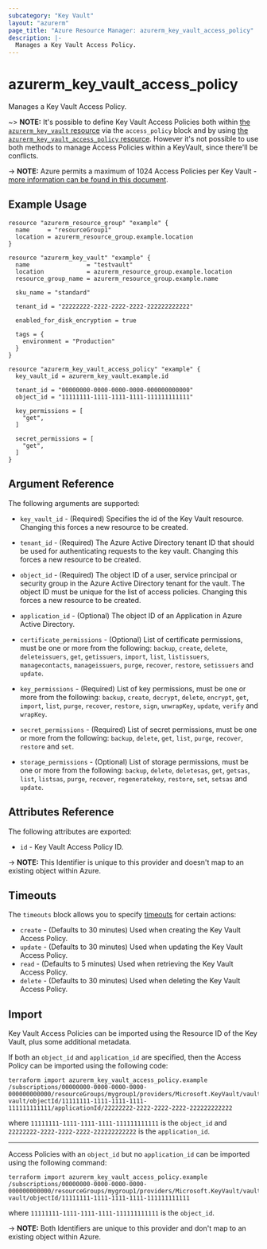 ```yaml
---
subcategory: "Key Vault"
layout: "azurerm"
page_title: "Azure Resource Manager: azurerm_key_vault_access_policy"
description: |-
  Manages a Key Vault Access Policy.
---
```


# azurerm_key_vault_access_policy

Manages a Key Vault Access Policy.

~> **NOTE:** It's possible to define Key Vault Access Policies both within [the `azurerm_key_vault` resource](key_vault.html) via the `access_policy` block and by using [the `azurerm_key_vault_access_policy` resource](key_vault_access_policy.html). However it's not possible to use both methods to manage Access Policies within a KeyVault, since there'll be conflicts.

-> **NOTE:** Azure permits a maximum of 1024 Access Policies per Key Vault - [more information can be found in this document](https://docs.microsoft.com/en-us/azure/key-vault/key-vault-secure-your-key-vault#data-plane-access-control).

## Example Usage

```hcl
resource "azurerm_resource_group" "example" {
  name     = "resourceGroup1"
  location = azurerm_resource_group.example.location
}

resource "azurerm_key_vault" "example" {
  name                = "testvault"
  location            = azurerm_resource_group.example.location
  resource_group_name = azurerm_resource_group.example.name

  sku_name = "standard"

  tenant_id = "22222222-2222-2222-2222-222222222222"

  enabled_for_disk_encryption = true

  tags = {
    environment = "Production"
  }
}

resource "azurerm_key_vault_access_policy" "example" {
  key_vault_id = azurerm_key_vault.example.id

  tenant_id = "00000000-0000-0000-0000-000000000000"
  object_id = "11111111-1111-1111-1111-111111111111"

  key_permissions = [
    "get",
  ]

  secret_permissions = [
    "get",
  ]
}
```

## Argument Reference

The following arguments are supported:

* `key_vault_id` - (Required) Specifies the id of the Key Vault resource. Changing this
    forces a new resource to be created.

* `tenant_id` - (Required) The Azure Active Directory tenant ID that should be used
    for authenticating requests to the key vault. Changing this forces a new resource
    to be created.

* `object_id` - (Required) The object ID of a user, service principal or security
    group in the Azure Active Directory tenant for the vault. The object ID must
    be unique for the list of access policies. Changing this forces a new resource
    to be created.

* `application_id` - (Optional) The object ID of an Application in Azure Active Directory.

* `certificate_permissions` - (Optional) List of certificate permissions, must be one or more from
    the following: `backup`, `create`, `delete`, `deleteissuers`, `get`, `getissuers`, `import`, `list`, `listissuers`,
    `managecontacts`, `manageissuers`, `purge`, `recover`, `restore`, `setissuers` and `update`.

* `key_permissions` - (Required) List of key permissions, must be one or more from
    the following: `backup`, `create`, `decrypt`, `delete`, `encrypt`, `get`, `import`, `list`, `purge`,
    `recover`, `restore`, `sign`, `unwrapKey`, `update`, `verify` and `wrapKey`.

* `secret_permissions` - (Required) List of secret permissions, must be one or more
    from the following: `backup`, `delete`, `get`, `list`, `purge`, `recover`, `restore` and `set`.

* `storage_permissions` - (Optional) List of storage permissions, must be one or more from the following: `backup`, `delete`, `deletesas`, `get`, `getsas`, `list`, `listsas`, `purge`, `recover`, `regeneratekey`, `restore`, `set`, `setsas` and `update`.

## Attributes Reference

The following attributes are exported:

* `id` - Key Vault Access Policy ID.

-> **NOTE:** This Identifier is unique to this provider and doesn't map to an existing object within Azure.

## Timeouts



The `timeouts` block allows you to specify [timeouts](https://www.terraform.io/docs/configuration/resources.html#timeouts) for certain actions:

* `create` - (Defaults to 30 minutes) Used when creating the Key Vault Access Policy.
* `update` - (Defaults to 30 minutes) Used when updating the Key Vault Access Policy.
* `read` - (Defaults to 5 minutes) Used when retrieving the Key Vault Access Policy.
* `delete` - (Defaults to 30 minutes) Used when deleting the Key Vault Access Policy.

## Import

Key Vault Access Policies can be imported using the Resource ID of the Key Vault, plus some additional metadata.

If both an `object_id` and `application_id` are specified, then the Access Policy can be imported using the following code:

```shell
terraform import azurerm_key_vault_access_policy.example /subscriptions/00000000-0000-0000-0000-000000000000/resourceGroups/mygroup1/providers/Microsoft.KeyVault/vaults/test-vault/objectId/11111111-1111-1111-1111-111111111111/applicationId/22222222-2222-2222-2222-222222222222
```

where `11111111-1111-1111-1111-111111111111` is the `object_id` and `22222222-2222-2222-2222-222222222222` is the `application_id`.

---

Access Policies with an `object_id` but no `application_id` can be imported using the following command:

```shell
terraform import azurerm_key_vault_access_policy.example /subscriptions/00000000-0000-0000-0000-000000000000/resourceGroups/mygroup1/providers/Microsoft.KeyVault/vaults/test-vault/objectId/11111111-1111-1111-1111-111111111111
```

where `11111111-1111-1111-1111-111111111111` is the `object_id`.

-> **NOTE:** Both Identifiers are unique to this provider and don't map to an existing object within Azure.
